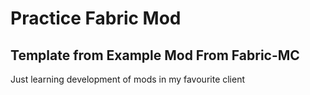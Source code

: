 # Practice Fabric Mod

## Template from Example Mod From Fabric-MC

Just learning development of mods in my favourite client
